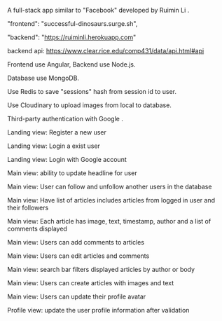 A full-stack app similar to "Facebook" developed by Ruimin Li .

"frontend": "successful-dinosaurs.surge.sh", 

"backend": "https://ruiminli.herokuapp.com"

backend api: https://www.clear.rice.edu/comp431/data/api.html#api

Frontend use Angular, Backend use Node.js.

Database use MongoDB.

Use Redis to save "sessions" hash from session id to user.

Use Cloudinary to upload images from local to database.

Third-party authentication with Google .

Landing view: Register a new user

Landing view: Login a exist user

Landing view: Login with Google account

Main view: ability to update headline for user

Main view: User can follow and unfollow another users in the database

Main view: Have list of articles includes articles from logged in user and their followers

Main view: Each article has image, text, timestamp, author and a list of comments displayed

Main view: Users can add comments to articles

Main view: Users can edit articles and comments

Main view: search bar filters displayed articles by author or body

Main view: Users can create articles with images and text

Main view: Users can update their profile avatar

Profile view: update the user profile information after validation
